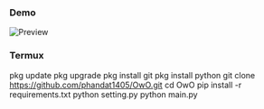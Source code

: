 ### Demo
![Preview](https://media.discordapp.net/attachments/1155833237025869876/1180791532165546065/image.png?ex=657eb4cf&is=656c3fcf&hm=b13f263c6947161d214bdf69658604321ade752415641c462346c66e0c0f1013&=&format=webp&quality=lossless)

### Termux
pkg update
pkg upgrade
pkg install git
pkg install python
git clone https://github.com/phandat1405/OwO.git
cd OwO
pip install -r requirements.txt
python setting.py
python main.py
